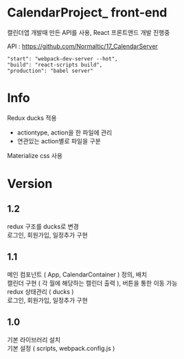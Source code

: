 # CalendarProject_ front-end

캘린더앱 개발때 만든 API를 사용, React 프론트앤드 개발 진행중<br />

API : https://github.com/Normaltic/17_CalendarServer

~~~
"start": "webpack-dev-server --hot",
"build": "react-scripts build",
"production": "babel server"
~~~

# Info
Redux ducks 적용
- actiontype, action을 한 파일에 관리
- 연관있는 action별로 파일을 구분

Materialize css 사용 <br />


# Version

## 1.2
redux 구조를 ducks로 변경 <br />
로그인, 회원가입, 일정추가 구현 <br />

## 1.1
메인 컴포넌트 ( App, CalendarContainer ) 정의, 배치 <br />
캘린더 구현 ( 각 월에 해당하는 캘린더 출력 ), 버튼을 통한 이동 가능 <br />
redux 상태관리 ( ducks ) <br />
로그인, 회원가입, 일정추가 구현 <br />

## 1.0
기본 라이브러리 설치 <br />
기본 설정 ( scripts, webpack.config.js )